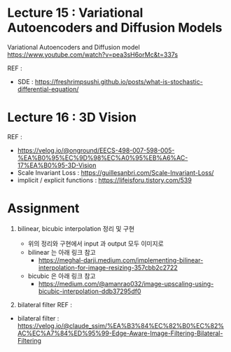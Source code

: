 # Lecture 15 : Variational Autoencoders and Diffusion Models

Variational Autoencoders and Diffusion model
https://www.youtube.com/watch?v=pea3sH6orMc&t=337s

REF : 
* SDE : https://freshrimpsushi.github.io/posts/what-is-stochastic-differential-equation/
# Lecture 16 : 3D Vision

REF : 
* https://velog.io/@onground/EECS-498-007-598-005-%EA%B0%95%EC%9D%98%EC%A0%95%EB%A6%AC-17%EA%B0%95-3D-Vision
* Scale Invariant Loss : https://guillesanbri.com/Scale-Invariant-Loss/
* implicit / explicit functions : https://lifeisforu.tistory.com/539
# Assignment

1. bilinear, bicubic interpolation 정리 및 구현
	* 위의 정리와 구현에서 input 과 output 모두 이미지로
	* bilinear 는 아래 링크 참고
		* https://meghal-darji.medium.com/implementing-bilinear-interpolation-for-image-resizing-357cbb2c2722
	* bicubic 은 아래 링크 참고
		* https://medium.com/@amanrao032/image-upscaling-using-bicubic-interpolation-ddb37295df0

2. bilateral filter
REF : 
* bilateral filter : https://velog.io/@claude_ssim/%EA%B3%84%EC%82%B0%EC%82%AC%EC%A7%84%ED%95%99-Edge-Aware-Image-Filtering-Bilateral-Filtering